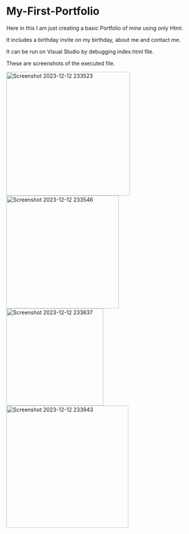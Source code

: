 # My-First-Portfolio
Here in this I am just creating a basic Portfolio of mine using only Html.

It includes a birthday invite on my birthday, about me and contact me.

It can be run on Visual Studio by debugging index.html file.

These are screenshots of the executed file.

<img width="326" alt="Screenshot 2023-12-12 233523" src="https://github.com/Lavanya-0105/My-First-Portfolio/assets/153698795/970c2220-f831-4326-9cd8-800cdd50dd59">

<img width="297" alt="Screenshot 2023-12-12 233546" src="https://github.com/Lavanya-0105/My-First-Portfolio/assets/153698795/4574df79-2c53-46ed-acf1-e7df299617e0">



<img width="256" alt="Screenshot 2023-12-12 233637" src="https://github.com/Lavanya-0105/My-First-Portfolio/assets/153698795/6b163ea2-7658-4208-9467-ee82a8afed23">




<img width="322" alt="Screenshot 2023-12-12 233943" src="https://github.com/Lavanya-0105/My-First-Portfolio/assets/153698795/e000ec7f-a685-401e-9bb3-d43857482937">




